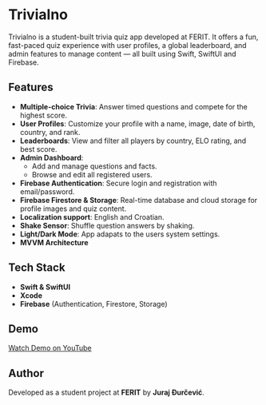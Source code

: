 # Trivialno

Trivialno is a student-built trivia quiz app developed at FERIT. It offers a fun, fast-paced quiz experience with user profiles, a global leaderboard, and admin features to manage content — all built using Swift, SwiftUI and Firebase.

## Features

- **Multiple-choice Trivia**: Answer timed questions and compete for the highest score.
- **User Profiles**: Customize your profile with a name, image, date of birth, country, and rank.
- **Leaderboards**: View and filter all players by country, ELO rating, and best score.
- **Admin Dashboard**:
  - Add and manage questions and facts.
  - Browse and edit all registered users.
- **Firebase Authentication**: Secure login and registration with email/password.
- **Firebase Firestore & Storage**: Real-time database and cloud storage for profile images and quiz content.
- **Localization support**: English and Croatian.
- **Shake Sensor**: Shuffle question answers by shaking.
- **Light/Dark Mode**: App adapats to the users system settings.
- **MVVM Architecture**


## Tech Stack

- **Swift & SwiftUI**
- **Xcode**
- **Firebase** (Authentication, Firestore, Storage)

## Demo

[Watch Demo on YouTube](https://www.youtube.com/watch?v=PlVf7b7oHXY)

## Author

Developed as a student project at **FERIT** by **Juraj Đurčević**.

